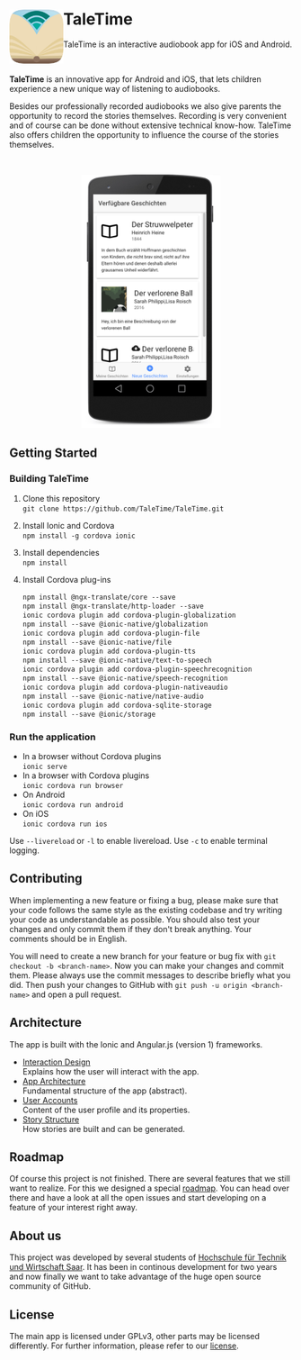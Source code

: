 # <img src="./.github/logo.png" width="96" align="left"> TaleTime 
TaleTime is an interactive audiobook app for iOS and Android.

<br>

**TaleTime** is an innovative app for Android and iOS, that lets children experience a new unique way of listening to audiobooks.

Besides our professionally recorded audiobooks we also give parents the opportunity to record the stories themselves. Recording is very convenient and of course can be done without extensive technical know-how. TaleTime also offers children the opportunity to influence the course of the stories themselves.

<br>

<p align="center">
    <img src="./.github/screenshot1.png" height="450" alt="Screenshot">
</p>


## Getting Started

### Building TaleTime

1. Clone this repository<br>
 	``git clone https://github.com/TaleTime/TaleTime.git``
2. Install Ionic and Cordova<br>
	``npm install -g cordova ionic``
3. Install dependencies<br>
	``npm install``
4. Install Cordova plug-ins

	```
	npm install @ngx-translate/core --save
	npm install @ngx-translate/http-loader --save
	ionic cordova plugin add cordova-plugin-globalization
	npm install --save @ionic-native/globalization
	ionic cordova plugin add cordova-plugin-file
	npm install --save @ionic-native/file
	ionic cordova plugin add cordova-plugin-tts
	npm install --save @ionic-native/text-to-speech
	ionic cordova plugin add cordova-plugin-speechrecognition
	npm install --save @ionic-native/speech-recognition
	ionic cordova plugin add cordova-plugin-nativeaudio
	npm install --save @ionic-native/native-audio
	ionic cordova plugin add cordova-sqlite-storage
	npm install --save @ionic/storage
	```


### Run the application

- In a browser without Cordova plugins  
  ``ionic serve``
- In a browser with Cordova plugins  
  ``ionic cordova run browser``
- On Android  
  ``ionic cordova run android``
- On iOS  
  ``ionic cordova run ios``

Use `--livereload` or `-l` to enable livereload.
Use `-c` to enable terminal logging.


## Contributing

When implementing a new feature or fixing a bug, please make sure that your code follows the same style as the existing codebase and try writing your code as understandable as possible. You should also test your changes and only commit them if they don't break anything. Your comments should be in English.

You will need to create a new branch for your feature or bug fix with ``git checkout -b <branch-name>``. Now you can make your changes and commit them. Please always use the commit messages to describe briefly what you did. Then push your changes to GitHub with ``git push -u origin <branch-name>`` and open a pull request.


## Architecture

The app is built with the Ionic and Angular.js (version 1) frameworks.

- [Interaction Design](docs/interaction_design.md)  
  Explains how the user will interact with the app.
- [App Architecture](docs/app_architecture.md)  
  Fundamental structure of the app (abstract).
- [User Accounts](docs/user_accounts.md)  
  Content of the user profile and its properties.
- [Story Structure](docs/story_structure.md)  
  How stories are built and can be generated.


## Roadmap

Of course this project is not finished. There are several features that we still want to realize.
For this we designed a special [roadmap](https://www.github.com/TaleTime/TaleTime/projects/1).
You can head over there and have a look at all the open issues and start developing on a feature
of your interest right away.


## About us

This project was developed by several students of [Hochschule für Technik und Wirtschaft Saar](http://www.htwsaar.de 'HTW Saar Homepage').
It has been in continous development for two years and now finally we want to take advantage of the huge
open source community of GitHub.


## License

The main app is licensed under GPLv3, other parts may be licensed differently. For further information, please refer to our [license](LICENSE).
